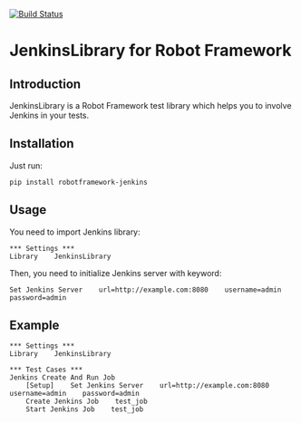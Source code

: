 [![Build Status](https://travis-ci.org/okgolove/robotframework-jenkins.svg?branch=master)](https://travis-ci.org/okgolove/robotframework-jenkins)

JenkinsLibrary for Robot Framework
==============================

Introduction
------------

JenkinsLibrary is a Robot Framework test
library which helps you to involve Jenkins in your tests.


Installation
------------

Just run:

    pip install robotframework-jenkins

Usage
------------

You need to import Jenkins library:

    *** Settings ***
    Library    JenkinsLibrary
Then, you need to initialize Jenkins server with keyword:

    Set Jenkins Server    url=http://example.com:8080    username=admin    password=admin

Example
------------
    *** Settings ***
    Library    JenkinsLibrary

    *** Test Cases ***
    Jenkins Create And Run Job
        [Setup]    Set Jenkins Server    url=http://example.com:8080    username=admin    password=admin
        Create Jenkins Job    test_job
        Start Jenkins Job    test_job
